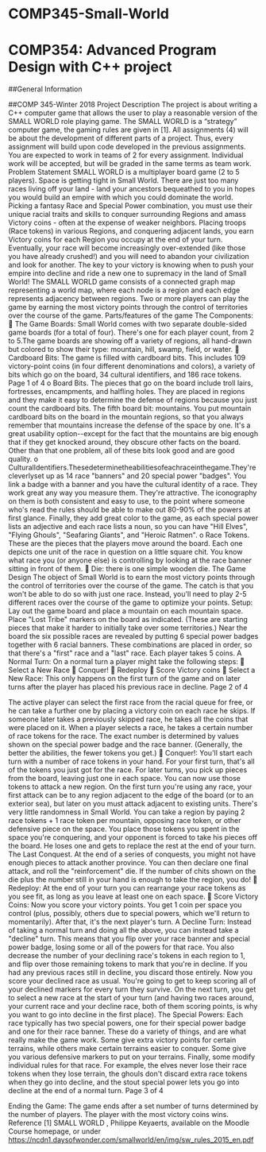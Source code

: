 # COMP345-Small-World
# COMP354: Advanced Program Design with C++ project

##General Information

##COMP 345-Winter 2018 Project Description
The project is about writing a C++ computer game that allows the user to play a reasonable version of the SMALL WORLD role playing game. The SMALL WORLD is a “strategy” computer game, the gaming rules are given in [1]. All assignments (4) will be about the development of different parts of a project. Thus, every assignment will build upon code developed in the previous assignments. You are expected to work in teams of 2 for every assignment. Individual work will be accepted, but will be graded in the same terms as team work.
Problem Statement
SMALL WORLD is a multiplayer board game (2 to 5 players). Space is getting tight in Small World. There are just too many races living off your land - land your ancestors bequeathed to you in hopes you would build an empire with which you could dominate the world.
Picking a fantasy Race and Special Power combination, you must use their unique racial traits and skills to conquer surrounding Regions and amass Victory coins - often at the expense of weaker neighbors. Placing troops (Race tokens) in various Regions, and conquering adjacent lands, you earn Victory coins for each Region you occupy at the end of your turn. Eventually, your race will become increasingly over-extended (like those you have already crushed!) and you will need to abandon your civilization and look for another. The key to your victory is knowing when to push your empire into decline and ride a new one to supremacy in the land of Small World!
The SMALL WORLD game consists of a connected graph map representing a world map, where each node is a region and each edge represents adjacency between regions. Two or more players can play the game by earning the most victory points through the control of territories over the course of the game.
Parts/features of the game The Components:
  The Game Boards: Small World comes with two separate double-sided game boards (for a total of four). There's one for each player count, from 2 to 5.The game boards are showing off a variety of regions, all hand-drawn but colored to show their type: mountain, hill, swamp, field, or water.
 Cardboard Bits: The game is filled with cardboard bits. This includes 109 victory-point coins (in four different denominations and colors), a variety of bits which go on the board, 34 cultural identifiers, and 186 race tokens.
Page 1 of 4
 o Board Bits. The pieces that go on the board include troll lairs, fortresses, encampments, and halfling holes. They are placed in regions and they make it easy to determine the defense of regions because you just count the cardboard bits. The fifth board bit: mountains. You put mountain cardboard bits on the board in the mountain regions, so that you always remember that mountains increase the defense of the space by one. It's a great usability option--except for the fact that the mountains are big enough that if they get knocked around, they obscure other facts on the board. Other than that one problem, all of these bits look good and are good quality.
o CulturalIdentifiers.Thesedeterminetheabilitiesofeachraceinthegame.They'recleverlyset up as 14 race "banners" and 20 special power "badges". You link a badge with a banner and you have the cultural identity of a race. They work great any way you measure them. They're attractive. The iconography on them is both consistent and easy to use, to the point where someone who's read the rules should be able to make out 80-90% of the powers at first glance. Finally, they add great color to the game, as each special power lists an adjective and each race
 lists a noun, so you can have "Hill Elves", "Flying Ghouls", "Seafaring Giants", and "Heroic
Ratmen".
o Race Tokens. These are the pieces that the players move around the board. Each one depicts
one unit of the race in question on a little square chit. You know what race you (or anyone else) is controlling by looking at the race banner sitting in front of them.
  Die: there is one simple wooden die.
 The Game Design
The object of Small World is to earn the most victory points through the control of territories over the course of the game. The catch is that you won't be able to do so with just one race. Instead, you'll need to play 2-5 different races over the course of the game to optimize your points.
Setup: Lay out the game board and place a mountain on each mountain space. Place "Lost Tribe" markers on the board as indicated. (These are starting pieces that make it harder to initially take over some territories.)
Near the board the six possible races are revealed by putting 6 special power badges together with 6 racial banners. These combinations are placed in order, so that there's a "first" race and a "last" race.
Each player takes 5 coins.
A Normal Turn: On a normal turn a player might take the following steps:  Select a New Race
  Conquer!
 Redeploy
 Score Victory coins
 Select a New Race: This only happens on the first turn of the game and on later turns after the player has placed his previous race in decline.
  Page 2 of 4

 The active player can select the first race from the racial queue for free, or he can take a further one by placing a victory coin on each race he skips. If someone later takes a previously skipped race, he takes all the coins that were placed on it.
When a player selects a race, he takes a certain number of race tokens for the race. The exact number is determined by values shown on the special power badge and the race banner. (Generally, the better the abilities, the fewer tokens you get.)
 Conquer!: You'll start each turn with a number of race tokens in your hand. For your first turn, that's all of the tokens you just got for the race. For later turns, you pick up pieces from the board, leaving just one in each space.
You can now use those tokens to attack a new region. On the first turn you're using any race, your first attack can be to any region adjacent to the edge of the board (or to an exterior sea), but later on you must attack adjacent to existing units.
 There's very little randomness in Small World. You can take a region by paying 2 race tokens + 1 race token per mountain, opposing race token, or other defensive piece on the space. You place those tokens you spent in the space you're conquering, and your opponent is forced to take his pieces off the board. He loses one and gets to replace the rest at the end of your turn.
The Last Conquest. At the end of a series of conquests, you might not have enough pieces to attack another province. You can then declare one final attack, and roll the "reinforcement" die. If the number of chits shown on the die plus the number still in your hand is enough to take the region, you do!
 Redeploy: At the end of your turn you can rearrange your race tokens as you see fit, as long as you leave at least one on each space.
 Score Victory Coins: Now you score your victory points. You get 1 coin per space you control (plus, possibly, others due to special powers, which we'll return to momentarily). After that, it's the next player's turn.
A Decline Turn: Instead of taking a normal turn and doing all the above, you can instead take a "decline" turn. This means that you flip over your race banner and special power badge, losing some or all of the powers for that race. You also decrease the number of your declining race's tokens in each region to 1, and flip over those remaining tokens to mark that you're in decline.
If you had any previous races still in decline, you discard those entirely.
Now you score your declined race as usual. You're going to get to keep scoring all of your declined markers for every turn they survive.
On the next turn, you get to select a new race at the start of your turn (and having two races around, your current race and your decline race, both of them scoring points, is why you want to go into decline in the first place).
 The Special Powers: Each race typically has two special powers, one for their special power badge and one for their race banner. These do a variety of things, and are what really make the game work. Some give extra victory points for certain terrains, while others make certain terrains easier to conquer. Some give you various defensive markers to put on your terrains. Finally, some modify individual rules for that race. For example, the elves never lose their race tokens when they lose terrain, the ghouls don't discard extra race tokens when they go into decline, and the stout special power lets you go into decline at the end of a normal turn.
 Page 3 of 4

 Ending the Game: The game ends after a set number of turns determined by the number of players. The player with the most victory coins wins.
Reference
[1] SMALL WORLD , Philippe Keyaerts, available on the Moodle Course homepage, or under https://ncdn1.daysofwonder.com/smallworld/en/img/sw_rules_2015_en.pdf
